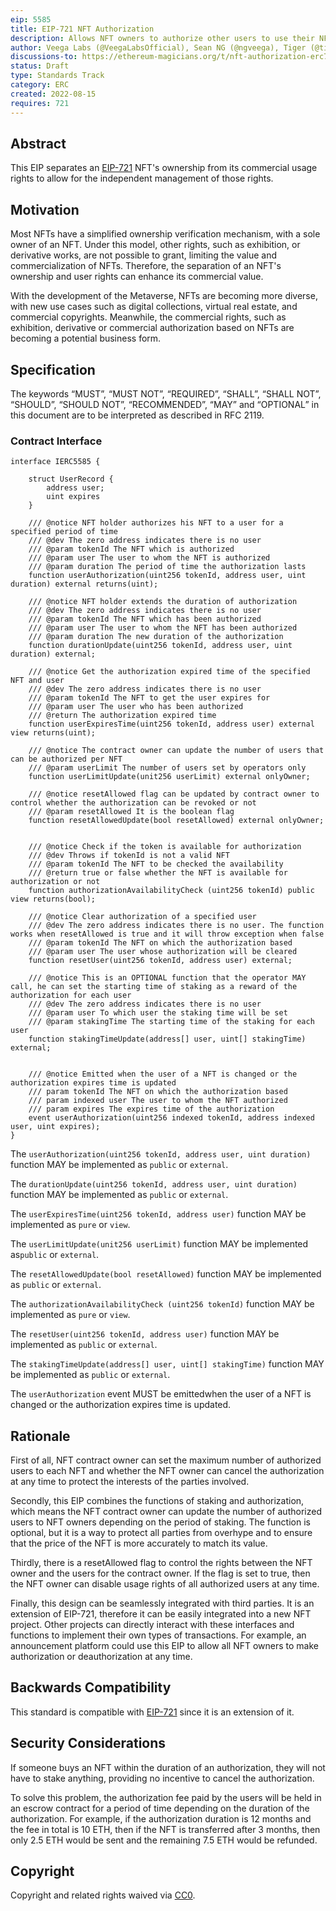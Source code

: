 ```yaml
---
eip: 5585
title: EIP-721 NFT Authorization
description: Allows NFT owners to authorize other users to use their NFTs.
author: Veega Labs (@VeegaLabsOfficial), Sean NG (@ngveega), Tiger (@tiger0x), Fred <panpanaza@gmail.com>, Fov Cao (@fovcao)
discussions-to: https://ethereum-magicians.org/t/nft-authorization-erc721-extension/10661
status: Draft
type: Standards Track
category: ERC
created: 2022-08-15
requires: 721
---
```


## Abstract

This EIP separates an [EIP-721](./eip-721.md) NFT's ownership from its commercial usage rights to allow for the independent management of those rights.

## Motivation

Most NFTs have a simplified ownership verification mechanism, with a sole owner of an NFT. Under this model, other rights, such as exhibition, or derivative works, are not possible to grant, limiting the value and commercialization of NFTs. Therefore, the separation of an NFT's ownership and user rights can enhance its commercial value. 

With the development of the Metaverse, NFTs are becoming more diverse, with new use cases such as digital collections, virtual real estate, and commercial copyrights. Meanwhile, the commercial rights, such as exhibition, derivative or commercial authorization based on NFTs are becoming a potential business form.  


## Specification

The keywords “MUST”, “MUST NOT”, “REQUIRED”, “SHALL”, “SHALL NOT”, “SHOULD”, “SHOULD NOT”, “RECOMMENDED”, “MAY” and “OPTIONAL” in this document are to be interpreted as described in RFC 2119.

### Contract Interface

```solidity
interface IERC5585 {
    
    struct UserRecord {
        address user;
        uint expires
    }

    /// @notice NFT holder authorizes his NFT to a user for a specified period of time
    /// @dev The zero address indicates there is no user
    /// @param tokenId The NFT which is authorized
    /// @param user The user to whom the NFT is authorized
    /// @param duration The period of time the authorization lasts
    function userAuthorization(uint256 tokenId, address user, uint duration) external returns(uint);

    /// @notice NFT holder extends the duration of authorization
    /// @dev The zero address indicates there is no user
    /// @param tokenId The NFT which has been authorized
    /// @param user The user to whom the NFT has been authorized
    /// @param duration The new duration of the authorization
    function durationUpdate(uint256 tokenId, address user, uint duration) external;

    /// @notice Get the authorization expired time of the specified NFT and user
    /// @dev The zero address indicates there is no user
    /// @param tokenId The NFT to get the user expires for
    /// @param user The user who has been authorized
    /// @return The authorization expired time
    function userExpiresTime(uint256 tokenId, address user) external view returns(uint);

    /// @notice The contract owner can update the number of users that can be authorized per NFT
    /// @param userLimit The number of users set by operators only
    function userLimitUpdate(unit256 userLimit) external onlyOwner;
  
    /// @notice resetAllowed flag can be updated by contract owner to control whether the authorization can be revoked or not 
    /// @param resetAllowed It is the boolean flag
    function resetAllowedUpdate(bool resetAllowed) external onlyOwner;


    /// @notice Check if the token is available for authorization
    /// @dev Throws if tokenId is not a valid NFT
    /// @param tokenId The NFT to be checked the availability
    /// @return true or false whether the NFT is available for authorization or not
    function authorizationAvailabilityCheck (uint256 tokenId) public view returns(bool);

    /// @notice Clear authorization of a specified user
    /// @dev The zero address indicates there is no user. The function  works when resetAllowed is true and it will throw exception when false  
    /// @param tokenId The NFT on which the authorization based
    /// @param user The user whose authorization will be cleared
    function resetUser(uint256 tokenId, address user) external;

    /// @notice This is an OPTIONAL function that the operator MAY call, he can set the starting time of staking as a reward of the authorization for each user 
    /// @dev The zero address indicates there is no user
    /// @param user To which user the staking time will be set
    /// @param stakingTime The starting time of the staking for each user
    function stakingTimeUpdate(address[] user, uint[] stakingTime) external;


    /// @notice Emitted when the user of a NFT is changed or the authorization expires time is updated
    /// param tokenId The NFT on which the authorization based
    /// param indexed user The user to whom the NFT authorized
    /// param expires The expires time of the authorization
    event userAuthorization(uint256 indexed tokenId, address indexed user, uint expires);
}
```


The `userAuthorization(uint256 tokenId, address user, uint duration)` function MAY be implemented as `public` or `external`.

The `durationUpdate(uint256 tokenId, address user, uint duration)` function MAY be implemented as `public` or `external`.

The `userExpiresTime(uint256 tokenId, address user)` function MAY be implemented as `pure` or `view`.

The `userLimitUpdate(unit256 userLimit)` function MAY be implemented as`public` or `external`.

The `resetAllowedUpdate(bool resetAllowed)` function MAY be implemented as `public` or `external`.

The `authorizationAvailabilityCheck (uint256 tokenId)` function MAY be implemented as `pure` or `view`.

The `resetUser(uint256 tokenId, address user)` function MAY be implemented as `public` or `external`.

The `stakingTimeUpdate(address[] user, uint[] stakingTime)` function MAY be implemented as `public` or `external`.

The `userAuthorization` event MUST be emittedwhen the user of a NFT is changed or the authorization expires time is updated.

## Rationale

First of all, NFT contract owner can set the maximum number of authorized users to each NFT and whether the NFT owner can cancel the authorization at any time to protect the interests of the parties involved.
 
Secondly, this EIP combines the functions of staking and authorization, which means the NFT contract owner can update the number of authorized users to NFT owners depending on the period of staking. The function is optional, but it is a way to protect all parties from overhype and to ensure that the price of the NFT is more accurately to match its value.

Thirdly, there is a resetAllowed flag to control the rights between the NFT owner and the users for the contract owner. If the flag is set to true, then the NFT owner can disable usage rights of all authorized users at any time.

Finally, this design can be seamlessly integrated with third parties. It is an extension of EIP-721, therefore it can be easily integrated into a new NFT project. Other projects can directly interact with these interfaces and functions to implement their own types of transactions. For example, an announcement platform could use this EIP to allow all NFT owners to make authorization or deauthorization at any time.

## Backwards Compatibility

This standard is compatible with [EIP-721](./eip-721.md) since it is an extension of it.

## Security Considerations

If someone buys an NFT within the duration of an authorization, they will not have to stake anything, providing no incentive to cancel the authorization.

To solve this problem, the authorization fee paid by the users will be held in an escrow contract for a period of time depending on the duration of the authorization. For example, if the authorization duration is 12 months and the fee in total is 10 ETH, then if the NFT is transferred after 3 months, then only 2.5 ETH would be sent and the remaining 7.5 ETH would be refunded.

## Copyright

Copyright and related rights waived via [CC0](../LICENSE.md).
